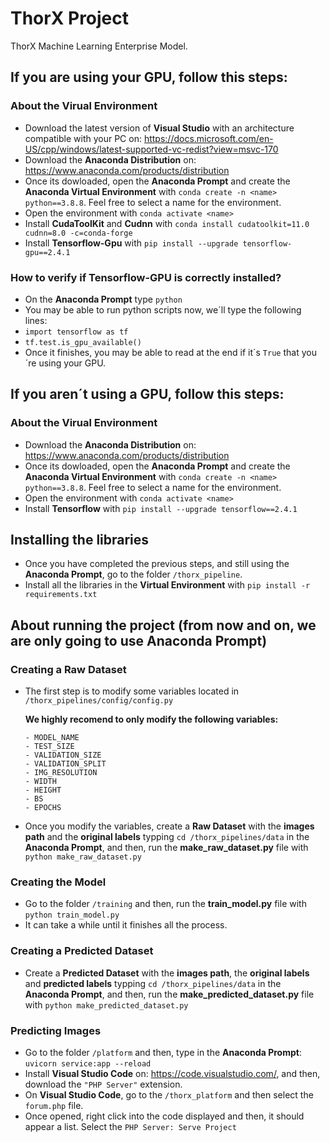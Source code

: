 # ThorX Project
ThorX Machine Learning Enterprise Model.

## If you are using your GPU, follow this steps:

### About the Virual Environment

* Download the latest version of **Visual Studio** with an architecture compatible with your PC on: https://docs.microsoft.com/en-US/cpp/windows/latest-supported-vc-redist?view=msvc-170
* Download the **Anaconda Distribution** on: https://www.anaconda.com/products/distribution
* Once its dowloaded, open the **Anaconda Prompt** and create the **Anaconda Virtual Environment** with `conda create -n <name> python==3.8.8`. Feel free to select a name for the environment.
* Open the environment with `conda activate <name>`
* Install **CudaToolKit** and **Cudnn** with `conda install cudatoolkit=11.0 cudnn=8.0 -c=conda-forge`
* Install **Tensorflow-Gpu** with `pip install --upgrade tensorflow-gpu==2.4.1`

### How to verify if Tensorflow-GPU is correctly installed?

* On the **Anaconda Prompt** type `python`
* You may be able to run python scripts now, we´ll type the following lines:
* `import tensorflow as tf`
* `tf.test.is_gpu_available()`
* Once it finishes, you may be able to read at the end if it´s `True` that you´re using your GPU.

## If you aren´t using a GPU, follow this steps:

### About the Virual Environment

* Download the **Anaconda Distribution** on: https://www.anaconda.com/products/distribution
* Once its dowloaded, open the **Anaconda Prompt** and create the **Anaconda Virtual Environment** with `conda create -n <name> python==3.8.8`. Feel free to select a name for the environment.
* Open the environment with `conda activate <name>`
* Install **Tensorflow** with `pip install --upgrade tensorflow==2.4.1`

## Installing the libraries 
* Once you have completed the previous steps, and still using the **Anaconda Prompt**, go to the folder `/thorx_pipeline`.
* Install all the libraries in the **Virtual Environment** with `pip install -r requirements.txt`

## About running the project (from now and on, we are only going to use Anaconda Prompt)

### Creating a Raw Dataset

* The first step is to modify some variables located in `/thorx_pipelines/config/config.py` 

    **We highly recomend to only modify the following variables:**
    ```
    - MODEL_NAME
    - TEST_SIZE 
    - VALIDATION_SIZE
    - VALIDATION_SPLIT
    - IMG_RESOLUTION
    - WIDTH
    - HEIGHT
    - BS
    - EPOCHS
    ```

* Once you modify the variables, create a **Raw Dataset** with the **images path** and the **original labels** typping `cd /thorx_pipelines/data` in the **Anaconda Prompt**, and then, run the **make_raw_dataset.py** file with `python make_raw_dataset.py`

### Creating the Model 

* Go to the folder `/training` and then, run the **train_model.py** file with `python train_model.py` 
* It can take a while until it finishes all the process.

### Creating a Predicted Dataset

* Create a **Predicted Dataset** with the **images path**, the **original labels** and **predicted labels** typping `cd /thorx_pipelines/data` in the **Anaconda Prompt**, and then, run the **make_predicted_dataset.py** file with `python make_predicted_dataset.py`

### Predicting Images

* Go to the folder `/platform` and then, type in the **Anaconda Prompt**: `uvicorn service:app --reload`
* Install **Visual Studio Code** on: https://code.visualstudio.com/, and then, download the `"PHP Server"` extension.
* On **Visual Studio Code**, go to the `/thorx_platform` and then select the `forum.php` file.
* Once opened, right click into the code displayed and then, it should appear a list. Select the `PHP Server: Serve Project`







